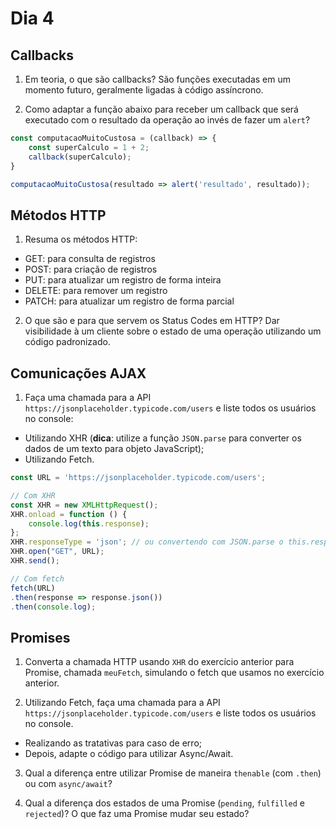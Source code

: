 # Dia 4

## Callbacks

1) Em teoria, o que são callbacks?
São funções executadas em um momento futuro, geralmente ligadas à código assíncrono.

2) Como adaptar a função abaixo para receber um callback que será executado com o resultado da operação ao invés de fazer um `alert`?
```js
const computacaoMuitoCustosa = (callback) => {
    const superCalculo = 1 + 2;
    callback(superCalculo);
}

computacaoMuitoCustosa(resultado => alert('resultado', resultado));
```

## Métodos HTTP

1) Resuma os métodos HTTP:
- GET: para consulta de registros
- POST: para criação de registros
- PUT: para atualizar um registro de forma inteira
- DELETE: para remover um registro
- PATCH: para atualizar um registro de forma parcial

2) O que são e para que servem os Status Codes em HTTP?
Dar visibilidade à um cliente sobre o estado de uma operação utilizando um código padronizado.

## Comunicações AJAX

1) Faça uma chamada para a API `https://jsonplaceholder.typicode.com/users` e liste todos os usuários no console:
- Utilizando XHR (**dica**: utilize a função `JSON.parse` para converter os dados de um texto para objeto JavaScript);
- Utilizando Fetch.

```js
const URL = 'https://jsonplaceholder.typicode.com/users';

// Com XHR
const XHR = new XMLHttpRequest();
XHR.onload = function () {
    console.log(this.response);
};
XHR.responseType = 'json'; // ou convertendo com JSON.parse o this.responseText
XHR.open("GET", URL);
XHR.send();

// Com fetch
fetch(URL)
.then(response => response.json())
.then(console.log);
```

## Promises

1) Converta a chamada HTTP usando `XHR` do exercício anterior para Promise, chamada `meuFetch`, simulando o fetch que usamos no exercício anterior.

2) Utilizando Fetch, faça uma chamada para a API `https://jsonplaceholder.typicode.com/users` e liste todos os usuários no console.
- Realizando as tratativas para caso de erro;
- Depois, adapte o código para utilizar Async/Await.

3) Qual a diferença entre utilizar Promise de maneira `thenable` (com `.then`) ou com `async/await`?

4) Qual a diferença dos estados de uma Promise (`pending`, `fulfilled` e `rejected`)? O que faz uma Promise mudar seu estado?
